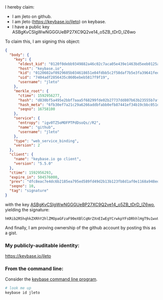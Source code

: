I hereby claim:

  * I am jleto on github.
  * I am jleto (https://keybase.io/jleto) on keybase.
  * I have a public key ASBgKvCSlgWwNGGGUeBP27XC9Q2ve14_o5ZB_tDrD_IZ6wo

To claim this, I am signing this object:

```json
{
  "body": {
    "key": {
      "eldest_kid": "0120f0debb9349882a46c02c7aca05e439e1463bd5eeb0125a7e2f9bd4a8b873a28d0a",
      "host": "keybase.io",
      "kid": "0120602af0929605b034618651e04fdbb5c2f50daf7b5e3fa39641fed0eb0ff219eb0a",
      "uid": "7404adf2856435c860bebeb5817f9f19",
      "username": "jleto"
    },
    "merkle_root": {
      "ctime": 1592956277,
      "hash": "d830bf5a495e2bbf7aaa5f68299fde02b27737dd807b63b23555b7af8b5f989c3a56c2312e636daa9daf77d2aeae62551ac98765731c1907e58830f00147dc47",
      "hash_meta": "6fb30ef7a21c29a6266addbfabb0efb87441ef34b19cbbc051d1b2814eeb5fb4",
      "seqno": 16758100
    },
    "service": {
      "entropy": "igv0TZ5oMOFPTPdDsoQs//R2",
      "name": "github",
      "username": "jleto"
    },
    "type": "web_service_binding",
    "version": 2
  },
  "client": {
    "name": "keybase.io go client",
    "version": "5.5.0"
  },
  "ctime": 1592956293,
  "expire_in": 504576000,
  "prev": "dfc8eac7e4dc6b2185ea795ed589fd49d2b13b123fb8d1af0e1168a948edd2a4",
  "seqno": 10,
  "tag": "signature"
}
```

with the key [ASBgKvCSlgWwNGGGUeBP27XC9Q2ve14_o5ZB_tDrD_IZ6wo](https://keybase.io/jleto), yielding the signature:

```
hKRib2R5hqhkZXRhY2hlZMOpaGFzaF90eXBlCqNrZXnEIwEgYCrwkpYFsDRhhlHgT9u1wvUNr3teP6OWQf7Q6w/yGesKp3BheWxvYWTESpcCCsQg38jqx+TcayGF6nle1Yn9SdKxOxI/uNGvDhFoqUjt0qTEICzBcq0+aiBhTDEJextLB0bDy5tuBqLYizLfyAXHc+bxAgHCo3NpZ8RALtACOSCH+VuJa5zFNGXD1IIzIRyKWuSo6QiI+Jb6WxDN8uz8g2PlewhEUJbtSx1fdHTGeubvyn6VF4ES2HhYAahzaWdfdHlwZSCkaGFzaIKkdHlwZQildmFsdWXEIF4ohMHJR7TT8zWE+dZ8JtOrYvhfCiGdG7dJGxi/07+Mo3RhZ80CAqd2ZXJzaW9uAQ==

```

And finally, I am proving ownership of the github account by posting this as a gist.

### My publicly-auditable identity:

https://keybase.io/jleto

### From the command line:

Consider the [keybase command line program](https://keybase.io/download).

```bash
# look me up
keybase id jleto
```
